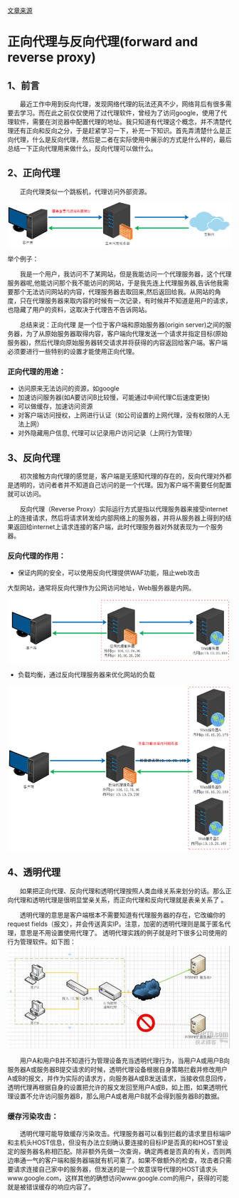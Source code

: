 [文章来源](https://www.cnblogs.com/Anker/p/6056540.html)

# 正向代理与反向代理(forward and reverse proxy)

## 1、前言

　　最近工作中用到反向代理，发现网络代理的玩法还真不少，网络背后有很多需要去学习。而在此之前仅仅使用了过代理软件，曾经为了访问google，使用了代理软件，需要在浏览器中配置代理的地址。我只知道有代理这个概念，并不清楚代理还有正向和反向之分，于是赶紧学习一下，补充一下知识。首先弄清楚什么是正向代理，什么是反向代理，然后是二者在实际使用中展示的方式是什么样的，最后总结一下正向代理用来做什么，反向代理可以做什么。

## 2、正向代理

　　正向代理类似一个跳板机，代理访问外部资源。
  
 ![正向代理](./images/forward.png)


举个例子：

　　我是一个用户，我访问不了某网站，但是我能访问一个代理服务器，这个代理服务器呢,他能访问那个我不能访问的网站，于是我先连上代理服务器,告诉他我需要那个无法访问网站的内容，代理服务器去取回来,然后返回给我。从网站的角度，只在代理服务器来取内容的时候有一次记录，有时候并不知道是用户的请求，也隐藏了用户的资料，这取决于代理告不告诉网站。

　　总结来说：正向代理 是一个位于客户端和原始服务器(origin server)之间的服务器，为了从原始服务器取得内容，客户端向代理发送一个请求并指定目标(原始服务器)，然后代理向原始服务器转交请求并将获得的内容返回给客户端。客户端必须要进行一些特别的设置才能使用正向代理。

### 正向代理的用途：
- 访问原来无法访问的资源，如google
- 加速访问服务器(如A要访问B比较慢，可能通过中间代理C后速度更快)
- 可以做缓存，加速访问资源
- 对客户端访问授权，上网进行认证（如公司设置的上网代理，没有权限的人无法上网）
- 对外隐藏用户信息, 代理可以记录用户访问记录（上网行为管理）

## 3、反向代理

　　初次接触方向代理的感觉是，客户端是无感知代理的存在的，反向代理对外都是透明的，访问者者并不知道自己访问的是一个代理。因为客户端不需要任何配置就可以访问。

　　反向代理（Reverse Proxy）实际运行方式是指以代理服务器来接受internet上的连接请求，然后将请求转发给内部网络上的服务器，并将从服务器上得到的结果返回给internet上请求连接的客户端，此时代理服务器对外就表现为一个服务器。

### 反向代理的作用：

- 保证内网的安全，可以使用反向代理提供WAF功能，阻止web攻击

大型网站，通常将反向代理作为公网访问地址，Web服务器是内网。

![反向代理](./images/reverse.png)

- 负载均衡，通过反向代理服务器来优化网站的负载

![反向代理负载均衡](./images/reverse-lb.png)

## 4、透明代理

　　如果把正向代理、反向代理和透明代理按照人类血缘关系来划分的话。那么正向代理和透明代理是很明显堂亲关系，而正向代理和反向代理就是表亲关系了 。
  
　　透明代理的意思是客户端根本不需要知道有代理服务器的存在，它改编你的request fields（报文），并会传送真实IP。注意，加密的透明代理则是属于匿名代理，意思是不用设置使用代理了。 透明代理实践的例子就是时下很多公司使用的行为管理软件。如下图：
   
![反向代理负载均衡](./images/proxy3.jpg)

　　用户A和用户B并不知道行为管理设备充当透明代理行为，当用户A或用户B向服务器A或服务器B提交请求的时候，透明代理设备根据自身策略拦截并修改用户A或B的报文，并作为实际的请求方，向服务器A或B发送请求，当接收信息回传，透明代理再根据自身的设置把允许的报文发回至用户A或B，如上图，如果透明代理设置不允许访问服务器B，那么用户A或者用户B就不会得到服务器B的数据。

### 缓存污染攻击：

　　透明代理可能导致缓存污染攻击。代理服务器可以看到拦截的请求里目标端IP和主机头HOST信息，但没有办法立刻确认要连接的目标IP是否真的和HOST里设定的服务器名称相匹配。除非额外先做一次查询，确定两者是否真的有关，否则两边串通一气的客户端和服务器端就有机可乘了。如果不做额外的检查，攻击者只需要请求连接自己家中的服务器，但发送的是一个故意误导代理的HOST请求头www.google.com，这样其他的确想访问www.google.com的用户，获得的可能就是被错误缓存的响应内容了。
